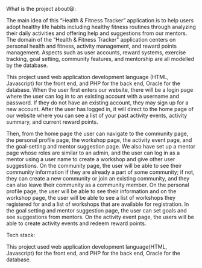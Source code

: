 What is the project about😆:

The main idea of this “Health & Fitness Tracker” application is to help users adopt healthy life habits including healthy fitness routines through analyzing their daily activities and offering help and suggestions from our mentors. The domain of the “Health & Fitness Tracker" application centers on personal health and fitness, activity management, and reward points management. Aspects such as user accounts, reward systems, exercise tracking, goal setting, community features, and mentorship are all modelled by the database.

This project used web application development language (HTML, Javascript) for the front end, and PHP for the back end, Oracle for the database. When the user first enters our website, there will be a login page where the user can log in to an existing account with a username and password. If they do not have an existing account, they may sign up for a new account. After the user has logged in, it will direct to the home page of our website where you can see a list of your past activity events, activity summary, and current reward points.

Then, from the home page the user can navigate to the community page, the personal profile page, the workshop page, the activity event page, and the goal-setting and mentor suggestion page. We also have set up a mentor page whose roles are similar to an admin, and the user can log in as a mentor using a user name to create a workshop and give other user suggestions. On the community page, the user will be able to see their community information if they are already a part of some community; if not, they can create a new community or join an existing community, and they can also leave their community as a community member. On the personal profile page, the user will be able to see their information and on the workshop page, the user will be able to see a list of workshops they registered for and a list of workshops that are available for registration. In the goal setting and mentor suggestion page, the user can set goals and see suggestions from mentors. On the activity event page, the users will be able to create activity events and redeem reward points.

Tech stack:

This project used web application development language(HTML, Javascript) for the front end, and PHP for the back end, Oracle for the database.
